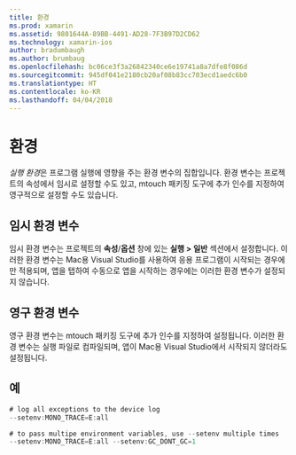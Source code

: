 ```yaml
---
title: 환경
ms.prod: xamarin
ms.assetid: 9801644A-89BB-4491-AD28-7F3B97D2CD62
ms.technology: xamarin-ios
author: bradumbaugh
ms.author: brumbaug
ms.openlocfilehash: bc06ce3f3a26842340ce6e19741a8a7dfe8f086d
ms.sourcegitcommit: 945df041e2180cb20af08b83cc703ecd1aedc6b0
ms.translationtype: HT
ms.contentlocale: ko-KR
ms.lasthandoff: 04/04/2018
---
```

# <a name="environment"></a>환경

*실행 환경*은 프로그램 실행에 영향을 주는 환경 변수의 집합입니다. 환경 변수는 프로젝트의 속성에서 임시로 설정할 수도 있고, mtouch 패키징 도구에 추가 인수를 지정하여 영구적으로 설정할 수도 있습니다.

## <a name="temporary-environment-variables"></a>임시 환경 변수

임시 환경 변수는 프로젝트의 **속성**/**옵션** 창에 있는 **실행 > 일반** 섹션에서 설정합니다. 이러한 환경 변수는 Mac용 Visual Studio를 사용하여 응용 프로그램이 시작되는 경우에만 적용되며, 앱을 탭하여 수동으로 앱을 시작하는 경우에는 이러한 환경 변수가 설정되지 않습니다.

## <a name="permanent-environment-variables"></a>영구 환경 변수

영구 환경 변수는 mtouch 패키징 도구에 추가 인수를 지정하여 설정됩니다. 이러한 환경 변수는 실행 파일로 컴파일되며, 앱이 Mac용 Visual Studio에서 시작되지 않더라도 설정됩니다.

## <a name="example"></a>예

```csharp
# log all exceptions to the device log
--setenv:MONO_TRACE=E:all

# to pass multipe environment variables, use --setenv multiple times
--setenv:MONO_TRACE=E:all --setenv:GC_DONT_GC=1
```

